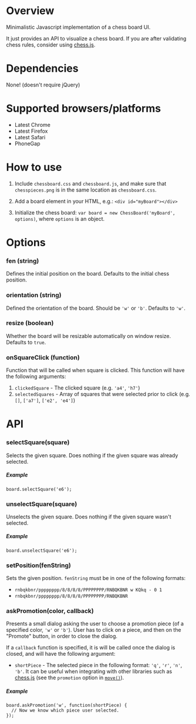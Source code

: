 # Overview

Minimalistic Javascript implementation of a chess board UI.

It just provides an API to visualize a chess board. If you are after validating chess rules, consider using [chess.js][1].

# Dependencies

None! (doesn't require jQuery)

# Supported browsers/platforms

* Latest Chrome
* Latest Firefox
* Latest Safari
* PhoneGap

# How to use

1. Include `chessboard.css` and `chessboard.js`, and make sure that `chesspieces.png` is in the same location as `chessboard.css`.

2. Add a board element in your HTML, e.g.: `<div id="myBoard"></div>`

3. Initialize the chess board: `var board = new ChessBoard('myBoard', options)`, where `options` is an object.

# Options

### fen (string)
Defines the initial position on the board. Defaults to the initial chess position.

### orientation (string)
Defined the orientation of the board. Should be `'w'` or `'b'`. Defaults to `'w'`.

### resize (boolean)
Whether the board will be resizable automatically on window resize. Defaults to `true`.

### onSquareClick (function)
Function that will be called when square is clicked. This function will have the following arguments:

1. `clickedSquare` - The clicked square (e.g. `'a4'`, `'h7'`)
2. `selectedSquares` - Array of squares that were selected prior to click (e.g. `[]`, `['a7']`, `['e2', 'e4']`)

# API

### selectSquare(square)
Selects the given square. Does nothing if the given square was already selected.

##### Example

    board.selectSquare('e6');
    
### unselectSquare(square)
Unselects the given square. Does nothing if the given square wasn't selected.

##### Example

    board.unselectSquare('e6');

### setPosition(fenString)
Sets the given position. `fenString` must be in one of the following formats:

* `rnbqkbnr/pppppppp/8/8/8/8/PPPPPPPP/RNBQKBNR w KQkq - 0 1`
* `rnbqkbnr/pppppppp/8/8/8/8/PPPPPPPP/RNBQKBNR`

### askPromotion(color, callback)
Presents a small dialog asking the user to choose a promotion piece (of a specified color, `'w'` or `'b'`). User has to click on a piece, and then on the "Promote" button, in order to close the dialog.

If a `callback` function is specified, it is will be called once the dialog is closed, and will have the following argument:

* `shortPiece` - The selected piece in the following format: `'q'`, `'r'`, `'n'`, `'b'`. It can be useful when integrating with other libraries such as [chess.js][1] (see the `promotion` option in [`move()`](https://github.com/jhlywa/chess.js#movemove)).

##### Example

    board.askPromotion('w', function(shortPiece) {
      // Now we know which piece user selected.
    });


[1]: https://github.com/jhlywa/chess.js
